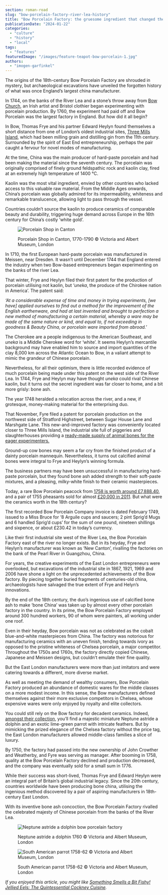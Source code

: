 ```yaml
---
section: roman-road
slug: "bow-porcelain-factory-river-lea-history"
title: "Bow Porcelain Factory: the gruesome ingredient that changed the future of ceramics"
publicationDate: "2024-01-22"
categories: 
  - "culture"
  - "history"
  - "local"
tags: 
  - "features"
featuredImage: "/images/feature-teapot-bow-porcelain-1.jpg"
authors: 
  - "imogen-garfinkel"
---
```


The origins of the 18th-century Bow Porcelain Factory are shrouded in mystery, but archaeological excavations have unveiled the forgotten history of what was once England’s largest china manufacturer. 

In 1744, on the banks of the River Lea and a stone’s throw away from [Bow Church](https://romanroadlondon.com/bow-church-history-blitzed-east-end-bow-road/), an Irish artist and Bristol clothier began experimenting with porcelain production. By 1760, the experiment had paid off and Bow Porcelain was the largest factory in England. But how did it all begin?

In Bow, Thomas Frye and his partner Edward Heylyn found themselves a short distance from one of London’s oldest industrial sites, [Three Mills Island](https://romanroadlondon.com/cocooned-in-wood-house-mill-photo-essay/), which had been milling grain and distilling gin from the 11th century. Surrounded by the spirit of East End entrepreneurship, perhaps the pair caught a fervour for novel modes of manufacturing. 

At the time, China was the main producer of hard-paste porcelain and had been making the material since the seventh century. The porcelain was originally comprised of finely ground feldspathic rock and kaolin clay, fired at an extremely high temperature of 1400 °C.

Kaolin was the most vital ingredient, envied by other countries who lacked access to this valuable raw material. From the Middle Ages onwards, China’s porcelain was globally admired for its impermeability, whiteness and remarkable translucence, allowing light to pass through the vessel. 

Countries couldn’t source the kaolin to produce ceramics of comparable beauty and durability, triggering huge demand across Europe in the 16th century for China’s costly ‘white gold’.

<figure>

![Porcelain Shop in Canton
](/images/Porcelain-shop-in-Canton-1024x683.jpg)

<figcaption>

Porcelain Shop in Canton, 1770-1790 © Victoria and Albert Museum, London

</figcaption>

</figure>

In 1710, the first European hard-paste porcelain was manufactured in Meissen, near Dresden. It wasn’t until December 1744 that England entered the industry when two Bow-based entrepreneurs began experimenting on the banks of the river Lea.

That winter, Frye and Heylyn filed their first patent for the production of porcelain utilising not kaolin, but ‘_uneka_, the produce of the Chirokee nation in America’. The patent said:

_‘At a considerable expense of time and money in trying experiments, \[we have\] applied ourselves to find out a method for the improvement of the English earthenware, and had at last invented and brought to perfection a new method of manufacturing a certain material, whereby a ware may be made of the same nature or kind, and equal to, if not exceeding in goodness & Beauty China, or porcelain ware imported from abroad.’_ 

The Cherokee are a people indigenous to the American Southeast, and _uneka_ is a Middle Cherokee word for ‘white’. It seems Heylyn’s mercantile background may have enabled him to source and import quantities of the clay 8,000 km across the Atlantic Ocean to Bow, in a valiant attempt to mimic the grandeur of Chinese porcelain. 

Nevertheless, for all their optimism, there is little recorded evidence of much porcelain being made under this patent on the west side of the River Lea. In 1744, Frye and Heylyn may have thought _uneka_ could rival Chinese kaolin, but it turns out the secret ingredient was far closer to home, and a bit more grisly: bone ash. 

The year 1748 heralded a relocation across the river, and a new, if grotesque, money-making material for the enterprising duo. 

That November, Fyre filed a patent for porcelain production on the northwest side of Stratford Highstreet, between Sugar House Lane and Marshgate Lane. This new-and-improved factory was conveniently located closer to Three Mills Island, the industrial site full of piggeries and slaughterhouses providing a [ready-made supply of animal bones for the eager experimenters.](https://scottishantiques.com/bow-porcelain-london) 

Ground-up cow bones may seem a far cry from the finished product of a dainty porcelain mannequin. Nevertheless, it turns out calcified animal bones were integral to Frye and Heylyn’s winning formula. 

The business partners may have been unsuccessful in manufacturing hard-paste porcelain, but they found bone ash added strength to their soft-paste mixtures, and a pleasing, milky-white finish to their ceramic masterpieces. 

Today, a rare Bow Porcelain peacock from [1758 is worth around £7,888.40](https://www.sothebys.com/en/search?query=bow%20porcelain&tab=objects), and a pair of 1755 pheasants sold for almost [£20,000 in 2011](https://www.sothebys.com/en/search?query=bow%20porcelain&tab=objects). But what were the ceramics worth in the 18th century? 

The first recorded Bow Porcelain Company invoice is dated February 1749, issued to a Miss Bruce for ‘8 Arguile cups and saucers; 2 pint Sprig’d Mugs and 6 handled Sprig’d cups’ for the sum of one pound, nineteen shillings and sixpence, or about £230.42 in today’s currency. 

Like their first industrial site west of the River Lea, the Bow Porcelain Factory east of the river no longer exists. But in its heyday, Frye and Heylyn’s manufacturer was known as ‘New Canton’, rivalling the factories on the bank of the Pearl River in Guangzhou, China. 

For years, the creative experiments of the East London entrepreneurs were overlooked, but excavations of the industrial site in 1867, 1921, 1969 and 2006 have shone a light on the unprecedented achievements of the Bow factory. By piecing together buried fragments of centuries-old china, archaeologists have salvaged the true extent of Frye and Helyn’s innovations. 

By the end of the 18th century, the duo’s ingenious use of calcified bone ash to make ‘bone China’ was taken up by almost every other porcelain factory in the country. In its prime, the Bow Porcelain Factory employed around 300 hundred workers, 90 of whom were painters, all working under one roof. 

Even in their heyday, Bow porcelain was not as celebrated as the cobalt blue-and-white masterpieces from China. The factory was notorious for manufacturing ceramics with an uneven finish, tending towards ivory as opposed to the pristine whiteness of Chelsea porcelain, a major competitor. Throughout the 1750s and 1760s, the factory directly copied Chinese, Japanese and Meissen designs, but couldn’t emulate their fine quality.

But the East London manufacturers were more than just imitators and were catering towards a different, more diverse market. 

As well as meeting the demand of wealthy consumers, Bow Porcelain Factory produced an abundance of domestic wares for the middle classes on a more modest income. In this sense, the Bow manufacturers defined themselves against their more exclusive competitors in Chelsea, whose expensive wares were only enjoyed by royalty and elite collectors. 

You could still rely on the Bow factory for decadent ceramics. Indeed, [amongst their collection](https://collections.vam.ac.uk/search/?id_organisation=A1505), you’ll find a majestic miniature Neptune astride a dolphin and an exotic lime-green parrot with intricate feathers. But by mimicking the prized elegance of the Chelsea factory without the price tag, the East London manufacturers allowed middle-class families a slice of luxury. 

By 1750, the factory had passed into the new ownership of John Crowther and Weatherby, and Fyre was serving as manager. After booming in 1758, quality at the Bow Porcelain Factory declined and production decreased, and the company was eventually sold for a small sum in 1776.

While their success was short-lived, Thomas Frye and Edward Heylyn were an integral part of Britain’s global industrial legacy. Since the 20th century, countries worldwide have been producing bone china, utilising the ingenious method discovered by a pair of aspiring manufacturers in 18th-century East London.

With its inventive bone ash concoction, the Bow Porcelain Factory rivalled the celebrated majesty of Chinese porcelain from the banks of the River Lea.

<figure>

![Neptune astride a dolphin bow porcelain factory
](/images/neptune-bow-porcelain-1024x1536.jpg)

<figcaption>

Neptune astride a dolphin 1760 © Victoria and Albert Museum, London

</figcaption>

</figure>

<figure>

![South American parrot 1758-62 © Victoria and Albert Museum, London](/images/parrot-bow-porcelain-1024x1366.jpg)

<figcaption>

South American parrot 1758-62 © Victoria and Albert Museum, London

</figcaption>

</figure>

_If you enjoyed this article, you might like_ [_Something Smells a Bit Fishy! Jellied Eels: The Quintessential Cockney Cuisine_](https://romanroadlondon.com/jellied-eels-cockney-food-east-end/)_._
